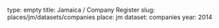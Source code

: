 type: empty
title: Jamaica / Company Register
slug: places/jm/datasets/companies
place: jm
dataset: companies
year: 2014
